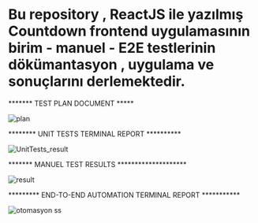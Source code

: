 # Bu repository , ReactJS ile yazılmış Countdown frontend uygulamasının birim - manuel - E2E testlerinin dökümantasyon , uygulama ve sonuçlarını derlemektedir.

******* TEST PLAN DOCUMENT *****

![plan](https://github.com/melihtunc-qa/Countdown_Test/assets/115929641/a4a76e75-947b-4c3b-a54a-8a9ceaa24829)

******** UNIT TESTS TERMINAL REPORT **********

![UnitTests_result](https://github.com/melihtunc-qa/Countdown_Test/assets/115929641/6912d72f-5214-4588-adb8-eafce1d8dafb)


******* MANUEL TEST RESULTS ********************

![result](https://github.com/melihtunc-qa/Countdown_Test/assets/115929641/b73c8ddf-726c-46d0-b9b8-58bf0226bcc9)

********* END-TO-END AUTOMATION TERMINAL REPORT ***********

![otomasyon ss](https://github.com/melihtunc-qa/Countdown_Test/assets/115929641/33887f8d-4bc1-43f0-a6f9-767ff1b09f13)
